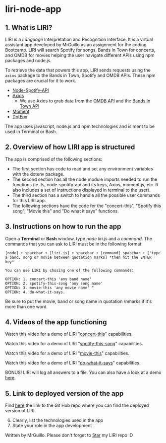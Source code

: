 ﻿# liri-node-app


## 1. What is LIRI?

LIRI is a _Language_ Interpretation and Recognition Interface. It is a virtual assistant app developed by MrGuillo as an assignment for the coding Bootcamp. LIRI will search Spotify for songs, Bands in Town for concerts, and OMDB for movies helping the user navigate different APIs using npm packages and node.js.

To retrieve the data that powers this app, LIRI sends requests using the `axios` package to the Bands in Town, Spotify and OMDB APIs. These npm packages are crucial for it to work.


   * [Node-Spotify-API](https://www.npmjs.com/package/node-spotify-api)
   * [Axios](https://www.npmjs.com/package/axios)
     * We use Axios to grab data from the [OMDB API](http://www.omdbapi.com) and the [Bands In Town API](http://www.artists.bandsintown.com/bandsintown-api)
   * [Moment](https://www.npmjs.com/package/moment)
   * [DotEnv](https://www.npmjs.com/package/dotenv)

The app uses javascript, node.js and npm technologies and is ment to be used in Terminal or Bash.

## 2. Overview of how LIRI app is structured

The app is comprised of the following sections:
 - The first section has code to read and set any environment variables with the dotenv package.
 - The second section has all the node module imports needed to run the functions (ie. fs, node-spotify-api and its keys, Axios, moment.js, etc. It also includes a set of instructions displayed in terminal to the user).
 - The third section has a switch to handle all the possible user commands for this LIRI app.
 - The following sections have the code for the "concert-this", "Spotify this song",  "Movie this" and "Do what it says" functions.


## 3. Instructions on how to run the app

Open a **Terminal** or **Bash** window, type *node liri.js* and a *command*. The commands that you can ask to LIRI must be in the following format:

	[node] + spacebar + [liri.js] + spacebar + [command] spacebar + ['type a band, song or movie between quotation marks] *then hit the ENTER key*

	You can use LIRI by chosing one of the following commands:

	OPTION: 1. concert-this 'any band name'   
	OPTION: 2. spotify-this-song 'any song name'   
	OPTION: 3. movie-this 'any movie name' "  
	OPTION: 4. do-what-it-says.    

Be sure to put the movie, band or song name in quotation \nmarks if it's more than one word.

## 4. Videos of the app functioning

Watch this video for a demo of LIRI "[concert-this](https://drive.google.com/open?id=18Pp2FsHUJOzrMzuaLfQH4RRIlg6nR_yp)" capabilities.

Watch this video for a demo of LIRI "[spotify-this-song](https://drive.google.com/open?id=1ihlKHxJIySmo3myGRr3l6Oaw3Z71QKh7)" capabilities.

Watch this video for a demo of LIRI "[movie-this](https://drive.google.com/open?id=1NMTE7URK18HpHT-oB9lqavX4cFEI2ZgP)" capabilities.

Watch this video for a demo of LIRI "[do-what-it-says](https://drive.google.com/open?id=1NsN7zzGu_TnEdtz3oGru8QN0ddryagPr)" capabilities.

BONUS! LIRI will log all answers to a file. You can also have a look at a demo [here](https://drive.google.com/open?id=1g32wsnOT2dh7-6PY8APXF5fmOfw6wEK7).


## 5. Link to deployed version of the app

Find [here](https://github.com/mrguillo/liri-node-app) the link to the Git Hub repo where you can find the deployed version of LIRI.

6. Clearly, list the technologies used in the app
7. State your role in the app development


Written by MrGuillo. 
Please don't forget to [Star](https://github.com/mrguillo/liri-node-app) my LIRI repo :D

